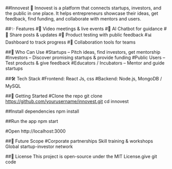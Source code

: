 ##Innovest 🚀 
Innovest is a platform that connects startups, investors, and the public in one place. It helps entrepreneurs showcase their ideas, get feedback, find funding, and collaborate with mentors and users. 

##✨ Features 
#🎥 Video meetings & live events 
#🤖 AI Chatbot for guidance 
#📰 Share posts & updates 
#🧪 Product testing with public feedback 
#📊 Dashboard to track progress 
#🤝 Collaboration tools for teams 

##👥 Who Can Use 
#Startups – Pitch ideas, find investors, get mentorship 
#Investors – Discover promising startups & provide funding 
#Public Users – Test products & give feedback 
#Educators / Incubators – Mentor and guide startups 

##🛠 Tech Stack 
#Frontend: React Js, css
#Backend: Node.js, MongoDB / MySQL 

##🚀 Getting Started 
#Clone the repo 
git clone https://github.com/yourusername/innovest.git 
cd innovest 

##Install dependencies 
npm install 

##Run the app 
npm start 

#Open http://localhost:3000 

##📌 Future Scope 
#Corporate partnerships Skill training & workshops Global startup-investor network 

##📜 License This project is open-source under the MIT License.give git code
